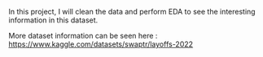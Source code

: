 In this project, I will clean the data and perform EDA to see the interesting information in this dataset.

More dataset information can be seen here : https://www.kaggle.com/datasets/swaptr/layoffs-2022
